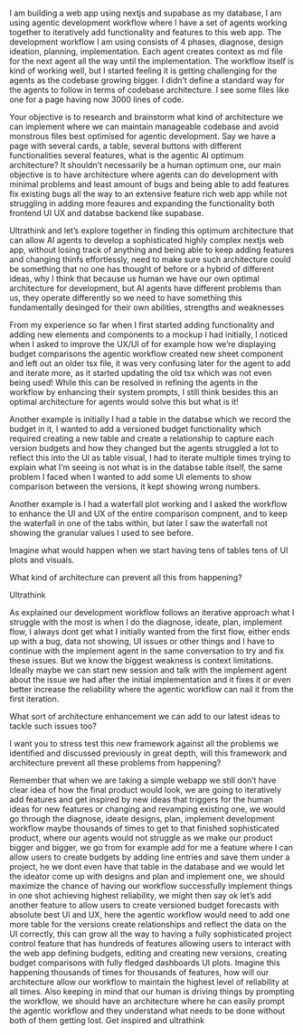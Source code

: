 I am building a web app using nextjs and supabase as my database, I am using agentic development workflow where I have a set of agents working together to iteratively add functionality and features to this web app. The development workflow I am using consists of 4 phases, diagnose, design ideation, planning, implementation. Each agent creates context as md file for the next agent all the way until the implementation. The workflow itself is kind of working well, but I started feeling it is getting challenging for the agents as the codebase growing bigger.
I didn’t define a standard way for the agents to follow in terms of codebase architecture. I see some files like one for a page having now 3000 lines of code.

Your objective is to research and brainstorm what kind of architecture we can implement where we can maintain manageable codebase and avoid monstrous files best optimised for agentic development. Say we have a page with several cards, a table, several buttons with different functionalities several features, what is the agentic AI optimum architecture? It shouldn’t necessarily be a human optimum one, our main objective is to have architecture where agents can do development with minimal problems and least amount of bugs and being able to add features fix existing bugs all the way to an extensive feature rich web app while not struggling in adding more feaures and expanding the functionality both frontend UI UX and databse backend like supabase.

Ultrathink and let’s explore together in finding this optimum architecture that can allow AI agents to develop a sophisticated highly complex nextjs web app, without losing track of anything and being able to keep adding features and changing thinfs effortlessly, need to make sure such architecture could be something that no one has thought of before or a hybrid of different ideas, why I think that because us human we have our own optimal architecture for development, but AI agents have different problems than us, they operate differently so we need to have something this fundamentally desinged for their own abilities, strengths and weaknesses

From my experience so far when I first started adding functionality and adding new elements and components to a mockup I had initially, I noticed when I asked to improve the UX/UI of for example how we’re displaying budget comparisons the agentic workflow created new sheet component and left out an older tsx file, it was very confusing later for the agent to add and iterate more, as it started updating the old tsx which was not even being used! While this can be resolved in refining the agents in the workflow by enhancing their system prompts, I still think besides this an optimal architecture for agents would solve this but what is it!

Another example is initially I had a table in the databse which we record the budget in it, I wanted to add a versioned budget functionality which required creating a new table and create a relationship to capture each version budgets and how they changed but the agents struggled a lot to reflect this into the UI as table visual, I had to iterate multiple times trying to explain what I’m seeing is not what is in the databse table itself, the same problem I faced when I wanted to add some UI elements to show comparison between the versions, it kept showing wrong numbers.

Another example is I had a waterfall plot working and I asked the workflow to enhance the UI and UX of the entire comparison compnent, and to keep the waterfall in one of the tabs within, but later I saw the waterfall not showing the granular values I used to see before.

Imagine what would happen when we start having tens of tables tens of UI plots and visuals.

What kind of architecture can prevent all this from happening?

Ultrathink

As explained our development workflow follows an iterative approach what I struggle with the most is when I do the diagnose, ideate, plan, implement flow, I always dont get what I initially wanted from the first flow, either ends up with a bug, data not showing, UI issues or other things and I have to continue with the implement agent in the same conversation to try and fix these issues. But we know the biggest weakness is context limitations. Ideally maybe we can start new session and talk with the implement agent about the issue we had after the initial implementation and it fixes it or even better increase the reliability where the agentic workflow can nail it from the first iteration.

What sort of architecture enhancement we can add to our latest ideas to tackle such issues too?

I want you to stress test this new framework against all the problems we identified and discussed previously in great depth, will this framework and architecture prevent all these problems from happening?

Remember that when we are taking a simple webapp we still don’t have clear idea of how the final product would look, we are going to iteratively add features and get inspired by new ideas that triggers for the human ideas for new features or changing and revamping existing one, we would go through the diagnose, ideate designs, plan, implement development workflow maybe thousands of times to get to that finished sophisticated product, where our agents would not struggle as we make our product bigger and bigger, we go from for example add for me a feature where I can allow users to create budgets by adding line entries and save them under a project, he we dont even have that table in the database and we would let the ideator come up with designs and plan and implement one, we should maximize the chance of having our workflow successfully implement things in one shot achieving highest reliability, we might then say ok let’s add another feature to allow users to create versioned budget forecasts with absolute best UI and UX, here the agentic workflow would need to add one more table for the versions create relationships and reflect the data on the UI correctly, this can grow all the way to having a fully sophisticated project control feature that has hundreds of features allowing users to interact with the web app defining budgets, editing and creating new versions, creating budget comparisons with fully fledged dashboards UI plots. Imagine this happening thousands of times for thousands of features, how will our architecture allow our workflow to maintain the highest level of reliability at all times. Also keeping in mind that our human is driving things by prompting the workflow, we should have an architecture where he can easily prompt the agentic workflow and they understand what needs to be done without both of them getting lost. Get inspired and ultrathink